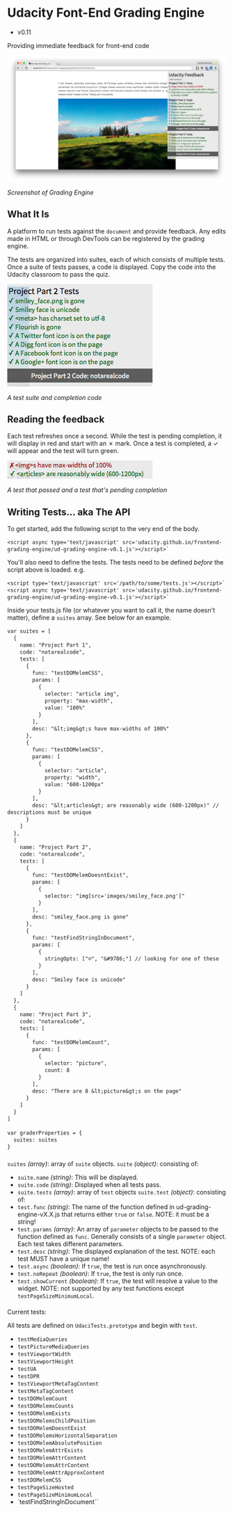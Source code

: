 # Udacity Font-End Grading Engine
 - v0.11

Providing immediate feedback for front-end code

![Screenshot of Grading Engine](images/overview.png)

*Screenshot of Grading Engine*

## What It Is ##

A platform to run tests against the `document` and provide feedback. Any edits made in HTML or through DevTools can be registered by the grading engine.

The tests are organized into suites, each of which consists of multiple tests. Once a suite of tests passes, a code is displayed. Copy the code into the Udacity classroom to pass the quiz.

![A test suite and completion code](images/suite_with_code.png)

*A test suite and completion code*

## Reading the feedback ##

Each test refreshes once a second. While the test is pending completion, it will display in red and start with an ✗ mark. Once a test is completed, a ✓ will appear and the test will turn green.

![A test that passed and a test that's pending completion](images/correct_and_incorrect.png)

*A test that passed and a test that's pending completion*

## Writing Tests... aka The API ##

To get started, add the following script to the very end of the body.

    <script async type='text/javascript' src='udacity.github.io/frontend-grading-engine/ud-grading-engine-v0.1.js'></script>`

You'll also need to define the tests. The tests need to be defined *before* the script above is loaded. e.g.

    <script type='text/javascript' src='/path/to/some/tests.js'></script>`
    <script async type='text/javascript' src='udacity.github.io/frontend-grading-engine/ud-grading-engine-v0.1.js'></script>`

Inside your tests.js file (or whatever you want to call it, the name doesn't matter), define a `suites` array. See below for an example.

    var suites = [
      {
        name: "Project Part 1",
        code: "notarealcode",
        tests: [
          {
            func: "testDOMelemCSS",
            params: [
              {
                selector: "article img",
                property: "max-width",
                value: "100%"
              }
            ],
            desc: "&lt;img&gt;s have max-widths of 100%"
          },
          {
            func: "testDOMelemCSS",
            params: [
              {
                selector: "article",
                property: "width",
                value: "600-1200px"
              }
            ],
            desc: "&lt;articles&gt; are reasonably wide (600-1200px)" // descriptions must be unique
          }
        ]
      },
      {
        name: "Project Part 2",
        code: "notarealcode",
        tests: [
          {
            func: "testDOMelemDoesntExist",
            params: [
              {
                selector: "img[src='images/smiley_face.png']"
              }
            ],
            desc: "smiley_face.png is gone"
          },
          {
            func: "testFindStringInDocument",
            params: [
              {
                stringOpts: ["☺", "&#9786;"] // looking for one of these
              }
            ],
            desc: "Smiley face is unicode"
          }
        ]
      },
      {
        name: "Project Part 3",
        code: "notarealcode",
        tests: [
          {
            func: "testDOMelemCount",
            params: [
              {
                selector: "picture",
                count: 8
              }
            ],
            desc: "There are 8 &lt;picture&gt;s on the page"
          }
        ]
      }
    ]

    var graderProperties = {
      suites: suites
    }

###

`suites` *(array)*: array of `suite` objects.
`suite` *(object)*: consisting of:
* `suite.name` *(string)*: This will be displayed.
* `suite.code` *(string)*: Displayed when all tests pass.
* `suite.tests` *(array)*: array of `test` objects
`suite.test` *(object)*: consisting of:
* `test.func` *(string)*: The name of the function defined in ud-grading-engine-vX.X.js that returns either `true` or `false`. NOTE: it must be a string!
* `test.params` *(array)*: An array of `parameter` objects to be passed to the function defined as `func`. Generally consists of a single `parameter` object. Each test takes different parameters.
* `test.desc` *(string)*: The displayed explanation of the test. NOTE: each test MUST have a unique name!
* `test.async` *(boolean)*: If `true`, the test is run once asynchronously.
* `test.noRepeat` *(boolean)*: If `true`, the test is only run once.
* `test.showCurrent` *(boolean)*: If `true`, the test will resolve a value to the widget. NOTE: not supported by any test functions except `testPageSizeMinimumLocal`.

####

Current tests:

All tests are defined on `UdaciTests.prototype` and begin with `test`.

* `testMediaQueries`
* `testPictureMediaQueries`
* `testViewportWidth`
* `testViewportHeight`
* `testUA`
* `testDPR`
* `testViewportMetaTagContent`
* `testMetaTagContent`
* `testDOMelemCount`
* `testDOMelemsCounts`
* `testDOMelemExists`
* `testDOMelemsChildPosition`
* `testDOMelemDoesntExist`
* `testDOMelemsHorizontalSeparation`
* `testDOMelemAbsolutePosition`
* `testDOMelemAttrExists`
* `testDOMelemAttrContent`
* `testDOMelemsAttrContent`
* `testDOMelemAttrApproxContent`
* `testDOMelemCSS`
* `testPageSizeHosted`
* `testPageSizeMinimumLocal`
* `testFindStringInDocument``
